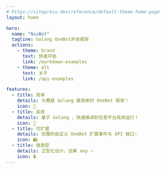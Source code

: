 ```yaml
---
# https://vitepress.dev/reference/default-theme-home-page
layout: home

hero:
  name: "NsxBot"
  tagline: Golang OneBot开发框架
  actions:
    - theme: brand
      text: 快速开始
      link: /markdown-examples
    - theme: alt
      text: 关于
      link: /api-examples

features:
  - title: 简单
    details: 大概是 Golang 最简单的 OneBot 框架！
    icon: 🤏
  - title: 高效
    details: 基于 Golang ，快速编译到任意平台高效运行！
    icon: 🚀
  - title: 可扩展
    details: 优雅的自定义 OneBot 扩展事件与 API 接口~
    icon: 🛍️
  - title: 强类型
    details: 泛型化设计，远离 any ~
    icon: 🔒
---
```


